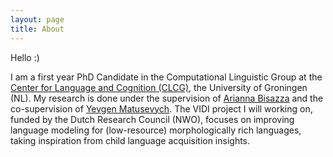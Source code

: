 ```yaml
---
layout: page
title: About
---
```


Hello :)

I am a first year PhD Candidate in the Computational Linguistic Group at the [Center for Language and Cognition (CLCG)](https://www.rug.nl/research/clcg/research/cl/), the University of Groningen (NL). My research is done under the supervision of [Arianna Bisazza](https://www.cs.rug.nl/~bisazza/) and the co-supervision of [Yevgen Matusevych](https://yevgen.web.rug.nl/). 
The VIDI project I will working on, funded by the Dutch Research Council (NWO), focuses on improving language modeling for (low-resource) morphologically rich languages, taking inspiration from child language acquisition insights.

